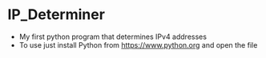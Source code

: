 # IP_Determiner
- My first python program that determines IPv4 addresses
- To use just install Python from https://www.python.org and open the file
